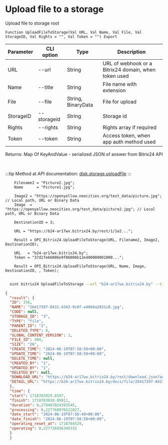 ﻿---
sidebar_position: 1
---

# Upload file to a storage
 Upload file to storage root



`Function UploadFileToStorage(Val URL, Val Name, Val File, Val StorageID, Val Rights = "", Val Token = "") Export`

  | Parameter | CLI option | Type | Description |
  |-|-|-|-|
  | URL | --url | String | URL of webhook or a Bitrix24 domain, when token used |
  | Name | --title | String | File name with extension |
  | File | --file | String, BinaryData | File for upload |
  | StorageID | --storageid | String | Storage id |
  | Rights | --rights | String | Rights array if required |
  | Token | --token | String | Access token, when app auth method used |

  
  Returns:  Map Of KeyAndValue - serialized JSON of answer from Bitrix24 API

<br/>

:::tip
Method at API documentation: [disk.storage.uploadfile](https://dev.1c-bitrix.ru/rest_help/disk/storage/disk_storage_uploadfile.php)
:::
<br/>


```bsl title="Code example"
    Filename2 = "Picture2.jpg";
    Name      = "Picture1.jpg";

    Image2 = "https://openyellow.neocities.org/test_data/picture.jpg"; // Local path, URL or Binary Data
    Image  = "https://openyellow.neocities.org/test_data/picture2.jpg"; // Local path, URL or Binary Data

    DestinationID = 3;

    URL = "https://b24-ar17wx.bitrix24.by/rest/1/1o2...";

    Result = OPI_Bitrix24.UploadFileToStorage(URL, Filename2, Image2, DestinationID);

    URL   = "b24-ar17wx.bitrix24.by";
    Token = "37d1fe66006e9f06006b12e400000001000...";

    Result = OPI_Bitrix24.UploadFileToStorage(URL, Name, Image, DestinationID, , Token);
```



```sh title="CLI command example"
    
  oint bitrix24 UploadFileToStorage --url "b24-ar17wx.bitrix24.by" --title "Picture1.jpg" --file %file% --storageid %storageid% --rights %rights% --token "fe3fa966006e9f06006b12e400000001000..."

```

```json title="Result"
{
  "result": {
  "ID": 356,
  "NAME": "26417397-8431-4343-9c0f-a40d4a2831c8.jpg",
  "CODE": null,
  "STORAGE_ID": "3",
  "TYPE": "file",
  "PARENT_ID": "3",
  "DELETED_TYPE": 0,
  "GLOBAL_CONTENT_VERSION": 1,
  "FILE_ID": 404,
  "SIZE": "26",
  "CREATE_TIME": "2024-06-19T07:58:50+00:00",
  "UPDATE_TIME": "2024-06-19T07:58:50+00:00",
  "DELETE_TIME": null,
  "CREATED_BY": "1",
  "UPDATED_BY": "1",
  "DELETED_BY": null,
  "DOWNLOAD_URL": "https://b24-ar17wx.bitrix24.by/rest/download.json?auth=0a9d7266006e9f06006b12e40000000100000702aaae0c0e99153466d165ecfa4a92ce&token=disk%7CaWQ9MzU2Jl89TEZ6d3JtUDdUdVg0dXJ3Q2pZYTExTlhPTmh1czI3V1k%3D%7CImRvd25sb2FkfGRpc2t8YVdROU16VTJKbDg5VEVaNmQzSnRVRGRVZFZnMGRYSjNRMnBaWVRFeFRsaFBUbWgxY3pJM1Yxaz18MGE5ZDcyNjYwMDZlOWYwNjAwNmIxMmU0MDAwMDAwMDEwMDAwMDcwMmFhYWUwYzBlOTkxNTM0NjZkMTY1ZWNmYTRhOTJjZSI%3D.ng9IaX1mYX7R%2B4yWP67P6j9%2BWvh78aG47IO0Ex6UVQ8%3D",
  "DETAIL_URL": "https://b24-ar17wx.bitrix24.by/docs/file/26417397-8431-4343-9c0f-a40d4a2831c8.jpg"
  },
  "time": {
  "start": 1718783929.8197,
  "finish": 1718783930.09911,
  "duration": 0.279407024383545,
  "processing": 0.227760076522827,
  "date_start": "2024-06-19T07:58:49+00:00",
  "date_finish": "2024-06-19T07:58:50+00:00",
  "operating_reset_at": 1718784529,
  "operating": 0.227726936340332
  }
  }
```
